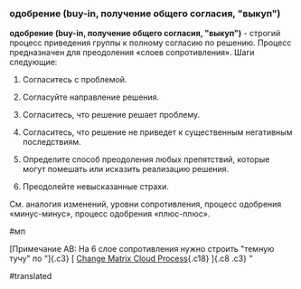 ### одобрение (buy-in, получение общего согласия, "выкуп")

**одобрение (buy-in, получение общего согласия, "выкуп")** - строгий процесс приведения группы к полному согласию по решению. Процесс предназначен для преодоления «слоев сопротивления». Шаги следующие:

1. Согласитесь с проблемой.

2. Согласуйте направление решения.

3. Согласитесь, что решение решает проблему.

4. Согласитесь, что решение не приведет к существенным негативным последствиям.

5. Определите способ преодоления любых препятствий, которые могут помешать или исказить реализацию решения.

6. Преодолейте невысказанные страхи.

См. аналогия изменений, уровни сопротивления, процесс одобрения «минус-минус», процесс одобрения «плюс-плюс».

#мп

[Примечание АВ: На 6 слое сопротивления нужно строить "темную тучу" по \"]{.c3} [ [Change Matrix Cloud Process](https://www.google.com/url?q=https://cdn.ymaws.com/sites/tocico.site-ym.com/resource/resmgr/white_paper/Change_Matrix_Cloud_Process_.pdf&sa=D&source=editors&ust=1630257389838000&usg=AOvVaw0EluQJWVE91Radvekst9QP){.c18} ]{.c8 .c3} *"*

#translated
